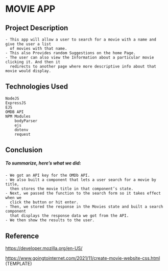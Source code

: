 # MOVIE APP

## Project Description

    - This app will allow a user to search for a movie with a name and give the user a list 
      of movies with that name.
    - This also Provides random Suggestions on the home Page.
    - The user can also view the Information about a particular movie clicking it. And then it 
      redirects to another page where more descriptive info about that movie would display.
    

## Technologies Used

    NodeJS
    ExpressJS 
    EJS 
    OMDB API 
    NPM Modules
        bodyParser
        ejs
        dotenv
        request

## Conclusion

#####  To summarize, here’s what we did:
    
    - We got an API key for the OMDb API. 
    - We also built a component that lets a user search for a movie by title, 
      then stores the movie title in that component’s state. 
    - Next, we passed the function to the search form so it takes effect when we 
      click the button or hit enter. 
    - Then, we stored the response in the Movies state and built a search component 
      that displays the response data we got from the API. 
    - We then show the results to the user.

## Reference

https://developer.mozilla.org/en-US/

https://www.goingtointernet.com/2021/11/create-movie-website-css.html (TEMPLATE)